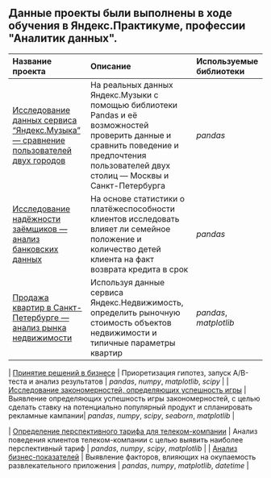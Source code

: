 ## Данные проекты были выполнены в ходе обучения в Яндекс.Практикуме, профессии "Аналитик данных".

| Название проекта | Описание | Используемые библиотеки | 
| :---------------------- | :---------------------- | :---------------------- |
| [Исследование данных сервиса “Яндекс.Музыка” — сравнение пользователей двух городов](01_music_of_big_cities) | На реальных данных Яндекс.Музыки c помощью библиотеки Pandas и её возможностей проверить данные и сравнить поведение и предпочтения пользователей двух столиц — Москвы и Санкт-Петербурга | *pandas* |
| [Исследование надёжности заёмщиков — анализ банковских данных](02_reliability_of_borrowers) | На основе статистики о платёжеспособности клиентов исследовать влияет ли семейное положение и количество детей клиента на факт возврата кредита в срок | *pandas* |
| [Продажа квартир в Санкт-Петербурге — анализ рынка недвижимости](02_reliability_of_borrowers) | Используя данные сервиса Яндекс.Недвижимость, определить рыночную стоимость объектов недвижимости и типичные параметры квартир | *pandas*, *matplotlib* |



| [Принятие решений в бизнесе](checking_ab_test) | Приоретизация гипотез, запуск А/В-теста и анализ результатов | *pandas*, *numpy*, *matplotlib*, *scipy* |
| [Исследование закономерностей, определяющих успешность игры](games) | Выявление определяющих успешность игры закономерностей, с целью сделать ставку на потенциально популярный продукт и спланировать рекламные кампании| *pandas*, *numpy*, *scipy*, *seaborn*, *matplotlib* |

| [Определение перспективного тарифа для телеком-компании](telecom_tariff) | Анализ поведения клиентов телеком-компании с целью выявить наиболее перспективный тариф | *pandas*, *numpy*, *scipy*, *matplotlib* |
| [Анализ бизнес-показателей](unit_economy) | Выявление факторов, влияющих на окупаемость развлекательного приложения  | *pandas*, *numpy*, *matplotlib*, *datetime* |
